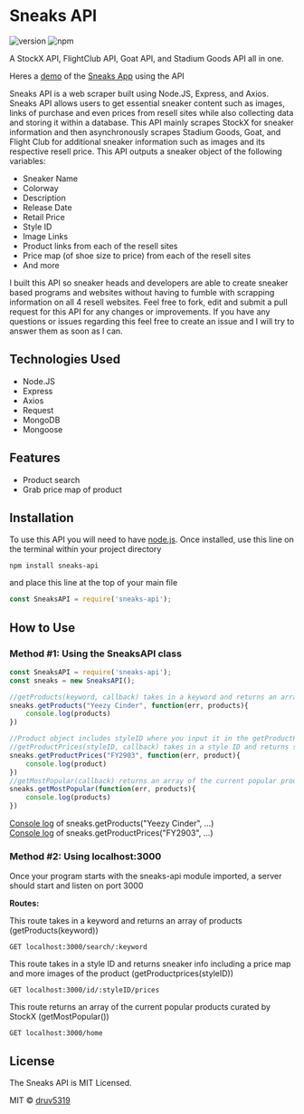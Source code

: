 # Sneaks API
![version](https://img.shields.io/npm/v/sneaks-api "Version")
![npm](https://img.shields.io/npm/dt/sneaks-api.svg "Total Downloads")

A StockX API, FlightClub API, Goat API, and Stadium Goods API all in one.

Heres a [demo](https://druv5319.github.io/sneaks-app) of the [Sneaks App](https://github.com/druv5319/sneaks-app) using the API

Sneaks API is a web scraper built using Node.JS, Express, and Axios. Sneaks API allows users to get essential sneaker content such as images, links of purchase and even prices from resell sites while also collecting data and storing it within a database. This API mainly scrapes StockX for sneaker information and then asynchronously scrapes Stadium Goods, Goat, and Flight Club for additional sneaker information such as images and its respective resell price. This API outputs a sneaker object of the following variables:

  - Sneaker Name
  - Colorway
  - Description
  - Release Date
  - Retail Price
  - Style ID
  - Image Links
  - Product links from each of the resell sites
  - Price map (of shoe size to price) from each of the resell sites
  - And more

I built this API so sneaker heads and developers are able to create sneaker based programs and websites without having to fumble with scrapping information on all 4 resell websites. Feel free to fork, edit and submit a pull request for this API for any changes or improvements. If you have any questions or issues regarding this feel free to create an issue and I will try to answer them as soon as I can.
  


## Technologies Used
  - Node.JS
  - Express
  - Axios
  - Request
  - MongoDB
  - Mongoose
  
## Features
  - Product search
  - Grab price map of product
  
## Installation
To use this API you will need to have [node.js](https://nodejs.org/en/).
Once installed, use this line on the terminal within your project directory
```
npm install sneaks-api
```
and place this line at the top of your main file
```js
const SneaksAPI = require('sneaks-api');
```
## How to Use
### Method #1: Using the SneaksAPI class
```js
const SneaksAPI = require('sneaks-api');
const sneaks = new SneaksAPI();

//getProducts(keyword, callback) takes in a keyword and returns an array of products
sneaks.getProducts("Yeezy Cinder", function(err, products){
    console.log(products)
})

//Product object includes styleID where you input it in the getProductPrices function
//getProductPrices(styleID, callback) takes in a style ID and returns sneaker info including a price map and more images of the product
sneaks.getProductPrices("FY2903", function(err, product){
    console.log(product)
})
//getMostPopular(callback) returns an array of the current popular products curated by StockX
sneaks.getMostPopular(function(err, products){
    console.log(products)
})
```
[Console log](https://github.com/druv5319/Sneaks-API/blob/master/Screenshots/exampleSearchScreenshot%231.png) of sneaks.getProducts("Yeezy Cinder", ...)           
[Console log](https://github.com/druv5319/Sneaks-API/blob/master/Screenshots/exampleSearchScreenshot%232.png) of sneaks.getProductPrices("FY2903", ...)

### Method #2: Using localhost:3000
Once your program starts with the sneaks-api module imported, a server should start and listen on port 3000

<b>Routes:</b>

This route takes in a keyword and returns an array of products (getProducts(keyword))
```
GET localhost:3000/search/:keyword
```


This route takes in a style ID and returns sneaker info including a price map and more images of the product (getProductprices(styleID))
```
GET localhost:3000/id/:styleID/prices
```


This route returns an array of the current popular products curated by StockX (getMostPopular())
```
GET localhost:3000/home
```


## License
The Sneaks API is MIT Licensed.

MIT © [druv5319](https://github.com/druv5319)
  

